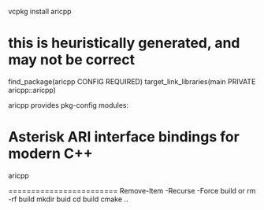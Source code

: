 vcpkg install aricpp

  # this is heuristically generated, and may not be correct
  find_package(aricpp CONFIG REQUIRED)
  target_link_libraries(main PRIVATE aricpp::aricpp)

aricpp provides pkg-config modules:

  # Asterisk ARI interface bindings for modern C++
  aricpp


  ========================
  Remove-Item -Recurse -Force build 
  or
  rm -rf build
  mkdir buid
  cd build
  cmake ..
